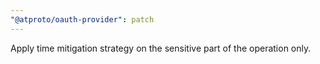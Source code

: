 ```yaml
---
"@atproto/oauth-provider": patch
---
```


Apply time mitigation strategy on the sensitive part of the operation only.

